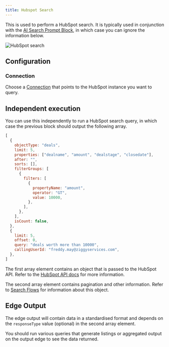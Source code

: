 ```yaml
---
title: Hubspot Search
---
```


This is used to perform a HubSpot search. It is typically used in conjunction with the [AI Search Prompt Block](/user-guide/block-types/ai/ai-search-prompt), in which case you can ignore the information below.

![HubSpot search](/img/flows/blocks/hubspot/hs-search-flow.png)

## Configuration

### Connection
Choose a [Connection](/user-guide/Connections#hubspot-object) that points to the HubSpot instance you want to query.

## Independent execution

You can use this independently to run a HubSpot search query, in which case the previous block should output the following array.

```javascript
[
  {
    objectType: "deals",
    limit: 5,
    properties: ["dealname", "amount", "dealstage", "closedate"],
    after: "",
    sorts: [],
    filterGroups: [
      {
        filters: [
          {
            propertyName: "amount",
            operator: "GT",
            value: 10000,
          },
        ],
      },
    ],
    isCount: false,
  },
  {
    limit: 5,
    offset: 0,
    query: "deals worth more than 10000",
    callingUserId: "freddy.may@ziggyservices.com",
  },
]
```

The first array element contains an object that is passed to the HubSpot API. Refer to the [HubSpot API docs](https://developers.hubspot.com/docs/guides/api/crm/search?p=7895%2F) for more information.

The second array element contains pagination and other information. Refer to [Search Flows](/search/search-prompt-flows#receiver-data-object) for information about this object.

## Edge Output
The edge output will contain data in a standardised format and depends on the `responseType` value (optional) in the second array element.

You should run various queries that generate listings or aggregated output on the output edge to see the data returned.
